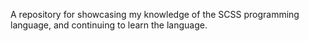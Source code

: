 A repository for showcasing my knowledge of the SCSS programming language, and continuing to learn the language.
